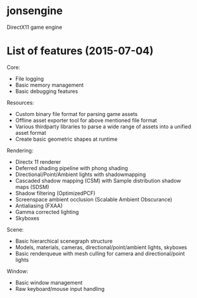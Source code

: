 # jonsengine
DirectX11 game engine

# List of features (2015-07-04)

Core:
- File logging
- Basic memory management
- Basic debugging features

Resources:
- Custom binary file format for parsing game assets
- Offline asset exporter tool for above mentioned file format
- Various thirdparty libraries to parse a wide range of assets into a unified asset format
- Create basic geometric shapes at runtime

Rendering:
- Directx 11 renderer
- Deferred shading pipeline with phong shading
- Directional/Point/Ambient lights with shadowmapping
- Cascaded shadow mapping (CSM) with Sample distribution shadow maps (SDSM)
- Shadow filtering (OptimizedPCF)
- Screenspace ambient occlusion (Scalable Ambient Obscurance)
- Antialiasing (FXAA)
- Gamma corrected lighting
- Skyboxes

Scene:
- Basic hierarchical scenegraph structure
- Models, materials, cameras, directional/point/ambient lights, skyboxes
- Basic renderqueue with mesh culling for camera and directional/point lights

Window:
- Basic window management
- Raw keyboard/mouse input handling
